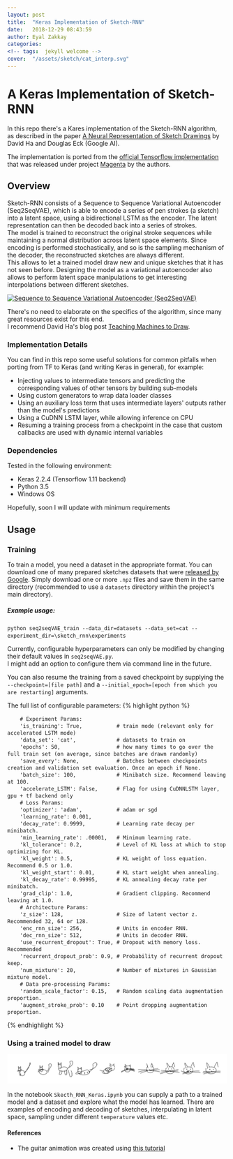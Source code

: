 ```yaml
---
layout: post
title:  "Keras Implementation of Sketch-RNN"
date:   2018-12-29 08:43:59
author: Eyal Zakkay
categories:
<!-- tags:	jekyll welcome -->
cover:  "/assets/sketch/cat_interp.svg"
---
```



# A Keras Implementation of Sketch-RNN
<!-- <img align="right" style="float: right;" width="200" height="200" src="/assets/sketch/guitar1.gif"> -->

In this repo there's a Kares implementation of the Sketch-RNN algorithm,   
as described in the paper [A Neural Representation of Sketch Drawings](https://arxiv.org/pdf/1704.03477.pdf) by David Ha and Douglas Eck (Google AI).


The implementation is ported from the [official Tensorflow implementation](https://github.com/tensorflow/magenta/tree/master/magenta/models/sketch_rnn) that was released under project [Magenta](https://magenta.tensorflow.org/) by the authors.


## Overview
Sketch-RNN consists of a Sequence to Sequence Variational Autoencoder (Seq2SeqVAE), which is able to encode a series of pen strokes (a sketch) into a latent space, using a bidirectional LSTM as the encoder. The latent representation can then be decoded back into a series of strokes.  
The model is trained to reconstruct the original stroke sequences while maintaining a normal distribution across latent space elements. Since encoding is performed stochastically, and so is the sampling mechanism of the decoder, the reconstructed sketches are always different.  
This allows to let a trained model draw new and unique sketches that it has not seen before. Designing the model as a variational autoencoder also allows to perform latent space manipulations to get interesting interpolations between different sketches.

<a href="https://cdn.rawgit.com/tensorflow/magenta/master/magenta/models/sketch_rnn/assets/sketch_rnn_schematic.svg" data-lightbox="Model Architecture" data-title="Sequence to Sequence Variational Autoencoder (Seq2SeqVAE)">
  <img src="https://cdn.rawgit.com/tensorflow/magenta/master/magenta/models/sketch_rnn/assets/sketch_rnn_schematic.svg" title="Sequence to Sequence Variational Autoencoder (Seq2SeqVAE)">
</a>
<!-- ![](https://cdn.rawgit.com/tensorflow/magenta/master/magenta/models/sketch_rnn/assets/sketch_rnn_schematic.svg) -->

There's no need to elaborate on the specifics of the algorithm, since many great resources exist for this end.  
I recommend David Ha's blog post [Teaching Machines to Draw](https://ai.googleblog.com/2017/04/teaching-machines-to-draw.html).

### Implementation Details
You can find in this repo some useful solutions for common pitfalls when porting from TF to Keras (and writing Keras in general), for example:
  * Injecting values to intermediate tensors and predicting the corresponding values of other tensors by building sub-models
  * Using custom generators to wrap data loader classes
  * Using an auxiliary loss term that uses intermediate layers' outputs rather than the model's predictions
  * Using a CuDNN LSTM layer, while allowing inference on CPU
  * Resuming a training process from a checkpoint in the case that custom callbacks are used with dynamic internal variables


### Dependencies
Tested in the following environment:
  * Keras 2.2.4 (Tensorflow 1.11 backend)
  * Python 3.5
  * Windows OS

Hopefully, soon I will update with minimum requirements

## Usage

### Training
To train a model, you need a dataset in the appropriate format. You can download one of many prepared sketches datasets that were [released by Google](https://console.cloud.google.com/storage/browser/quickdraw_dataset/sketchrnn). Simply download one or more `.npz` files and save them in the same directory (recommended to use a `datasets` directory within the project's main directory).

##### Example usage:
`python seq2seqVAE_train --data_dir=datasets --data_set=cat --experiment_dir=\sketch_rnn\experiments`

Currently, configurable hyperparameters can only be modified by changing their default values in `seq2seqVAE.py`.  
I might add an option to configure them via command line in the future.

You can also resume the training from a saved checkpoint by supplying the `--checkpoint=[file path]` and a `--initial_epoch=[epoch from which you are restarting]` arguments.  

The full list of configurable parameters:
{% highlight python %}

        # Experiment Params:
        'is_training': True,           # train mode (relevant only for accelerated LSTM mode)
        'data_set': 'cat',             # datasets to train on
        'epochs': 50,                  # how many times to go over the full train set (on average, since batches are drawn randomly)
        'save_every': None,            # Batches between checkpoints creation and validation set evaluation. Once an epoch if None.
        'batch_size': 100,             # Minibatch size. Recommend leaving at 100.
        'accelerate_LSTM': False,      # Flag for using CuDNNLSTM layer, gpu + tf backend only
        # Loss Params:    
        'optimizer': 'adam',           # adam or sgd
        'learning_rate': 0.001,    
        'decay_rate': 0.9999,          # Learning rate decay per minibatch.
        'min_learning_rate': .00001,   # Minimum learning rate.
        'kl_tolerance': 0.2,           # Level of KL loss at which to stop optimizing for KL.
        'kl_weight': 0.5,              # KL weight of loss equation. Recommend 0.5 or 1.0.
        'kl_weight_start': 0.01,       # KL start weight when annealing.
        'kl_decay_rate': 0.99995,      # KL annealing decay rate per minibatch.
        'grad_clip': 1.0,              # Gradient clipping. Recommend leaving at 1.0.
        # Architecture Params:
        'z_size': 128,                 # Size of latent vector z. Recommended 32, 64 or 128.
        'enc_rnn_size': 256,           # Units in encoder RNN.
        'dec_rnn_size': 512,           # Units in decoder RNN.
        'use_recurrent_dropout': True, # Dropout with memory loss. Recommended
        'recurrent_dropout_prob': 0.9, # Probability of recurrent dropout keep.
        'num_mixture': 20,             # Number of mixtures in Gaussian mixture model.
        # Data pre-processing Params:
        'random_scale_factor': 0.15,   # Random scaling data augmentation proportion.
        'augment_stroke_prob': 0.10    # Point dropping augmentation proportion.
{% endhighlight %}


### Using a trained model to draw
<a href="/assets/sketch/cat_interp.svg" data-lightbox="Interpulation between two cats" data-title="Interpulation between two cats">
  <img src="/assets/sketch/cat_interp.svg" title="Interpulation between two cats">
</a>
<!-- ![cat_interp](/assets/sketch/cat_interp.svg) -->

In the notebook `Skecth_RNN_Keras.ipynb` you can supply a path to a trained model and a dataset and explore what the model has learned.
There are examples of encoding and decoding of sketches, interpulating in latent space, sampling under different `temperature` values etc.

#### References
  - The guitar animation was created using [this tutorial](https://colab.research.google.com/github/zaidalyafeai/Notebooks/blob/master/Strokes_QuickDraw.ipynb)
